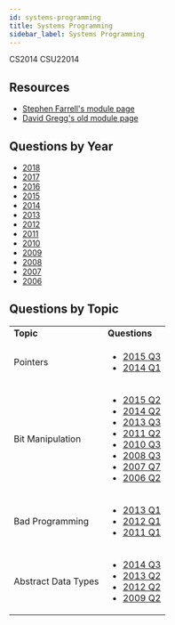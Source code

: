 ```yaml
---
id: systems-programming
title: Systems Programming
sidebar_label: Systems Programming
---
```

CS2014
CSU22014

## Resources

-   [Stephen Farrell's module page](https://down.dsg.cs.tcd.ie/cs2014/)
-   [David Gregg's old module page](https://www.cs.tcd.ie/David.Gregg/cs2014/)

## Questions by Year

-   [2018](https://www.tcd.ie/academicregistry/exams/assets/local/past-papers2018/CS/CS2014-2.PDF)
-   [2017](https://www.tcd.ie/academicregistry/exams/assets/local/past-papers2017/CS/CS2014-2.PDF)
-   [2016](https://www.tcd.ie/academicregistry/exams/assets/local/past-papers2016/CS/CS2014-2.PDF)
-   [2015](https://www.tcd.ie/academicregistry/exams/assets/local/past-papers2015/CS/CS2014-2.PDF)
-   [2014](https://www.tcd.ie/academicregistry/exams/assets/local/past-papers2014/CS/CS20142.pdf)
-   [2013](https://www.tcd.ie/academicregistry/exams/assets/local/past-papers2013/CS/XCS20141.pdf)
-   [2012](https://www.tcd.ie/Local/Exam_Papers/2012/XC/XCS20141.pdf)
-   [2011](https://www.tcd.ie/Local/Exam_Papers/2011/XC/XCS20141.pdf)
-   [2010](https://www.tcd.ie/Local/Exam_Papers/2010/XC/XCS20141.pdf)
-   [2009](https://www.tcd.ie/Local/Exam_Papers/2009/XC/XCS2BA31.pdf)
-   [2008](https://www.tcd.ie/Local/Exam_Papers/2008/XC/XCS2BA31.pdf)
-   [2007](https://www.tcd.ie/Local/Exam_Papers/2007/XC/XCS2BA31.pdf)
-   [2006](https://www.tcd.ie/Local/Exam_Papers/2006/XC/XCS2BA31.pdf)

## Questions by Topic

<table className="examQuestions">
      <tbody><tr>
          <td><strong>Topic</strong></td>
          <td><strong>Questions</strong></td>
      </tr>
      <tr>
          <td>Pointers</td>
          <td>
              <ul className="questions">
              <li><a href="https://www.tcd.ie/academicregistry/exams/assets/local/past-papers2015/CS/CS2014-2.PDF#page=5">2015 Q3</a></li>
              <li><a href="https://www.tcd.ie/academicregistry/exams/assets/local/past-papers2014/CS/CS20142.pdf#page=2">2014 Q1</a></li>
              </ul>
          </td>
      </tr>
      <tr>
          <td>Bit Manipulation</td>
          <td>
              <ul className="questions">
                  <li><a href="https://www.tcd.ie/academicregistry/exams/assets/local/past-papers2015/CS/CS2014-2.PDF#page=4">2015 Q2</a></li>
                  <li><a href="https://www.tcd.ie/academicregistry/exams/assets/local/past-papers2014/CS/CS20142.pdf#page=3">2014 Q2</a></li>
                  <li><a href="https://www.tcd.ie/academicregistry/exams/assets/local/past-papers2013/CS/XCS20141.pdf#page=3&zoom=0,0,400">2013 Q3</a></li>
                  <li><a href="https://www.tcd.ie/Local/Exam_Papers/2011/XC/XCS20141.pdf#page=3">2011 Q2</a></li>
                  <li><a href="https://www.tcd.ie/Local/Exam_Papers/2010/XC/XCS20141.pdf#page=2&zoom=0,0,700">2010 Q3</a></li>
                  <li><a href="https://www.tcd.ie/Local/Exam_Papers/2008/XC/XCS2BA31.pdf#page=4">2008 Q3</a></li>
                  <li><a href="https://www.tcd.ie/Local/Exam_Papers/2007/XC/XCS2BA31.pdf#page=4&zoom=0,0,700">2007 Q7</a></li>
                  <li><a href="https://www.tcd.ie/Local/Exam_Papers/2006/XC/XCS2BA31.pdf#page=2&zoom=0,0,500">2006 Q2</a></li>
              </ul>
          </td>
      </tr>
      <tr>
          <td>Bad Programming</td>
          <td>
              <ul className="questions">
                  <li><a href="https://www.tcd.ie/academicregistry/exams/assets/local/past-papers2013/CS/XCS20141.pdf#page=2">2013 Q1</a></li>
                  <li><a href="https://www.tcd.ie/Local/Exam_Papers/2012/XC/XCS20141.pdf#page=2">2012 Q1</a></li>
                  <li><a href="https://www.tcd.ie/Local/Exam_Papers/2011/XC/XCS20141.pdf#page=2">2011 Q1</a></li>
              </ul>
          </td>
      </tr>
      <tr>
          <td>Abstract Data Types</td>
          <td>
              <ul className="questions">
                  <li><a href="https://www.tcd.ie/academicregistry/exams/assets/local/past-papers2014/CS/CS20142.pdf#page=4">2014 Q3</a></li>
                  <li><a href="https://www.tcd.ie/academicregistry/exams/assets/local/past-papers2013/CS/XCS20141.pdf#page=3">2013 Q2</a></li>
                  <li><a href="https://www.tcd.ie/Local/Exam_Papers/2012/XC/XCS20141.pdf#page=3">2012 Q2</a></li>
                  <li><a href="https://www.tcd.ie/Local/Exam_Papers/2009/XC/XCS2BA31.pdf#page=2&zoom=0,0,600">2009 Q2</a></li>
              </ul>
          </td>
      </tr>
  </tbody></table>
